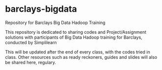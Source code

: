 # barclays-bigdata
Repository for Barclays Big Data Hadoop Training

This repository is dedicated to sharing codes and Project/Assignment solutions with participants of Big Data Hadoop training for Barclays, conducted by Simplilearn 

This will be updated after the end of every class, with the codes tried in class. Other resources such as ready reckoners, guides and slides will also be shared here, regulary. 

